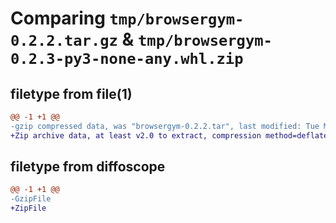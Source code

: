 # Comparing `tmp/browsergym-0.2.2.tar.gz` & `tmp/browsergym-0.2.3-py3-none-any.whl.zip`

## filetype from file(1)

```diff
@@ -1 +1 @@
-gzip compressed data, was "browsergym-0.2.2.tar", last modified: Tue May 14 19:58:34 2024, max compression
+Zip archive data, at least v2.0 to extract, compression method=deflate
```

## filetype from diffoscope

```diff
@@ -1 +1 @@
-GzipFile
+ZipFile
```

